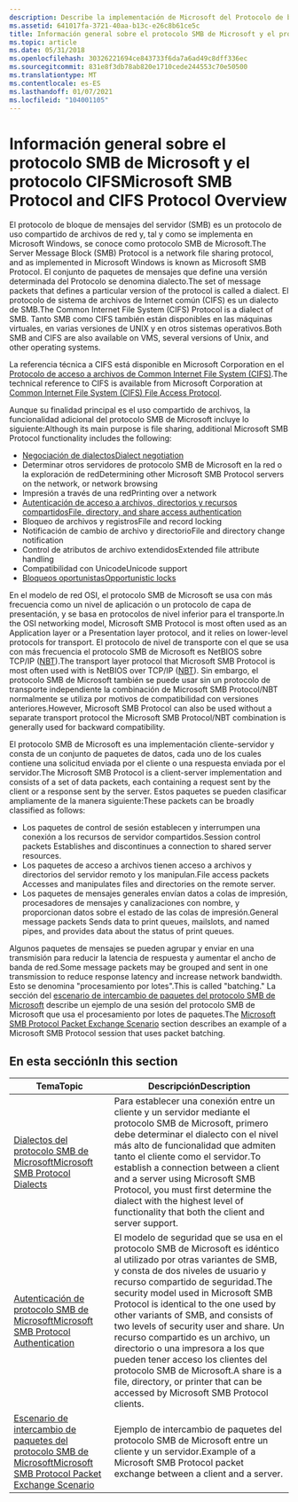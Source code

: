 ```yaml
---
description: Describe la implementación de Microsoft del Protocolo de bloque de mensajes del servidor (SMB).
ms.assetid: 641017fa-3721-40aa-b13c-e26c8b61ce5c
title: Información general sobre el protocolo SMB de Microsoft y el protocolo CIFS
ms.topic: article
ms.date: 05/31/2018
ms.openlocfilehash: 30326221694ce843733f6da7a6ad49c8dff336ec
ms.sourcegitcommit: 831e8f3db78ab820e1710cede244553c70e50500
ms.translationtype: MT
ms.contentlocale: es-ES
ms.lasthandoff: 01/07/2021
ms.locfileid: "104001105"
---
```

# <a name="microsoft-smb-protocol-and-cifs-protocol-overview"></a><span data-ttu-id="afeda-103">Información general sobre el protocolo SMB de Microsoft y el protocolo CIFS</span><span class="sxs-lookup"><span data-stu-id="afeda-103">Microsoft SMB Protocol and CIFS Protocol Overview</span></span>

<span data-ttu-id="afeda-104">El protocolo de bloque de mensajes del servidor (SMB) es un protocolo de uso compartido de archivos de red y, tal y como se implementa en Microsoft Windows, se conoce como protocolo SMB de Microsoft.</span><span class="sxs-lookup"><span data-stu-id="afeda-104">The Server Message Block (SMB) Protocol is a network file sharing protocol, and as implemented in Microsoft Windows is known as Microsoft SMB Protocol.</span></span> <span data-ttu-id="afeda-105">El conjunto de paquetes de mensajes que define una versión determinada del Protocolo se denomina dialecto.</span><span class="sxs-lookup"><span data-stu-id="afeda-105">The set of message packets that defines a particular version of the protocol is called a dialect.</span></span> <span data-ttu-id="afeda-106">El protocolo de sistema de archivos de Internet común (CIFS) es un dialecto de SMB.</span><span class="sxs-lookup"><span data-stu-id="afeda-106">The Common Internet File System (CIFS) Protocol is a dialect of SMB.</span></span> <span data-ttu-id="afeda-107">Tanto SMB como CIFS también están disponibles en las máquinas virtuales, en varias versiones de UNIX y en otros sistemas operativos.</span><span class="sxs-lookup"><span data-stu-id="afeda-107">Both SMB and CIFS are also available on VMS, several versions of Unix, and other operating systems.</span></span>

<span data-ttu-id="afeda-108">La referencia técnica a CIFS está disponible en Microsoft Corporation en el [Protocolo de acceso a archivos de Common Internet File System (CIFS)](/openspecs/windows_protocols/ms-cifs/d416ff7c-c536-406e-a951-4f04b2fd1d2b).</span><span class="sxs-lookup"><span data-stu-id="afeda-108">The technical reference to CIFS is available from Microsoft Corporation at [Common Internet File System (CIFS) File Access Protocol](/openspecs/windows_protocols/ms-cifs/d416ff7c-c536-406e-a951-4f04b2fd1d2b).</span></span>

<span data-ttu-id="afeda-109">Aunque su finalidad principal es el uso compartido de archivos, la funcionalidad adicional del protocolo SMB de Microsoft incluye lo siguiente:</span><span class="sxs-lookup"><span data-stu-id="afeda-109">Although its main purpose is file sharing, additional Microsoft SMB Protocol functionality includes the following:</span></span>

-   [<span data-ttu-id="afeda-110">Negociación de dialectos</span><span class="sxs-lookup"><span data-stu-id="afeda-110">Dialect negotiation</span></span>](microsoft-smb-protocol-dialects.md)
-   <span data-ttu-id="afeda-111">Determinar otros servidores de protocolo SMB de Microsoft en la red o la exploración de red</span><span class="sxs-lookup"><span data-stu-id="afeda-111">Determining other Microsoft SMB Protocol servers on the network, or network browsing</span></span>
-   <span data-ttu-id="afeda-112">Impresión a través de una red</span><span class="sxs-lookup"><span data-stu-id="afeda-112">Printing over a network</span></span>
-   [<span data-ttu-id="afeda-113">Autenticación de acceso a archivos, directorios y recursos compartidos</span><span class="sxs-lookup"><span data-stu-id="afeda-113">File, directory, and share access authentication</span></span>](microsoft-smb-protocol-authentication.md)
-   <span data-ttu-id="afeda-114">Bloqueo de archivos y registros</span><span class="sxs-lookup"><span data-stu-id="afeda-114">File and record locking</span></span>
-   <span data-ttu-id="afeda-115">Notificación de cambio de archivo y directorio</span><span class="sxs-lookup"><span data-stu-id="afeda-115">File and directory change notification</span></span>
-   <span data-ttu-id="afeda-116">Control de atributos de archivo extendidos</span><span class="sxs-lookup"><span data-stu-id="afeda-116">Extended file attribute handling</span></span>
-   <span data-ttu-id="afeda-117">Compatibilidad con Unicode</span><span class="sxs-lookup"><span data-stu-id="afeda-117">Unicode support</span></span>
-   [<span data-ttu-id="afeda-118">Bloqueos oportunistas</span><span class="sxs-lookup"><span data-stu-id="afeda-118">Opportunistic locks</span></span>](opportunistic-locks.md)

<span data-ttu-id="afeda-119">En el modelo de red OSI, el protocolo SMB de Microsoft se usa con más frecuencia como un nivel de aplicación o un protocolo de capa de presentación, y se basa en protocolos de nivel inferior para el transporte.</span><span class="sxs-lookup"><span data-stu-id="afeda-119">In the OSI networking model, Microsoft SMB Protocol is most often used as an Application layer or a Presentation layer protocol, and it relies on lower-level protocols for transport.</span></span> <span data-ttu-id="afeda-120">El protocolo de nivel de transporte con el que se usa con más frecuencia el protocolo SMB de Microsoft es NetBIOS sobre TCP/IP ([NBT](/previous-versions//bb870909(v=vs.85))).</span><span class="sxs-lookup"><span data-stu-id="afeda-120">The transport layer protocol that Microsoft SMB Protocol is most often used with is NetBIOS over TCP/IP ([NBT](/previous-versions//bb870909(v=vs.85))).</span></span> <span data-ttu-id="afeda-121">Sin embargo, el protocolo SMB de Microsoft también se puede usar sin un protocolo de transporte independiente la combinación de Microsoft SMB Protocol/NBT normalmente se utiliza por motivos de compatibilidad con versiones anteriores.</span><span class="sxs-lookup"><span data-stu-id="afeda-121">However, Microsoft SMB Protocol can also be used without a separate transport protocol the Microsoft SMB Protocol/NBT combination is generally used for backward compatibility.</span></span>

<span data-ttu-id="afeda-122">El protocolo SMB de Microsoft es una implementación cliente-servidor y consta de un conjunto de paquetes de datos, cada uno de los cuales contiene una solicitud enviada por el cliente o una respuesta enviada por el servidor.</span><span class="sxs-lookup"><span data-stu-id="afeda-122">The Microsoft SMB Protocol is a client-server implementation and consists of a set of data packets, each containing a request sent by the client or a response sent by the server.</span></span> <span data-ttu-id="afeda-123">Estos paquetes se pueden clasificar ampliamente de la manera siguiente:</span><span class="sxs-lookup"><span data-stu-id="afeda-123">These packets can be broadly classified as follows:</span></span>

-   <span data-ttu-id="afeda-124">Los paquetes de control de sesión establecen y interrumpen una conexión a los recursos de servidor compartidos.</span><span class="sxs-lookup"><span data-stu-id="afeda-124">Session control packets Establishes and discontinues a connection to shared server resources.</span></span>
-   <span data-ttu-id="afeda-125">Los paquetes de acceso a archivos tienen acceso a archivos y directorios del servidor remoto y los manipulan.</span><span class="sxs-lookup"><span data-stu-id="afeda-125">File access packets Accesses and manipulates files and directories on the remote server.</span></span>
-   <span data-ttu-id="afeda-126">Los paquetes de mensajes generales envían datos a colas de impresión, procesadores de mensajes y canalizaciones con nombre, y proporcionan datos sobre el estado de las colas de impresión.</span><span class="sxs-lookup"><span data-stu-id="afeda-126">General message packets Sends data to print queues, mailslots, and named pipes, and provides data about the status of print queues.</span></span>

<span data-ttu-id="afeda-127">Algunos paquetes de mensajes se pueden agrupar y enviar en una transmisión para reducir la latencia de respuesta y aumentar el ancho de banda de red.</span><span class="sxs-lookup"><span data-stu-id="afeda-127">Some message packets may be grouped and sent in one transmission to reduce response latency and increase network bandwidth.</span></span> <span data-ttu-id="afeda-128">Esto se denomina "procesamiento por lotes".</span><span class="sxs-lookup"><span data-stu-id="afeda-128">This is called "batching."</span></span> <span data-ttu-id="afeda-129">La sección del [escenario de intercambio de paquetes del protocolo SMB de Microsoft](microsoft-smb-protocol-packet-exchange-scenario.md) describe un ejemplo de una sesión del protocolo SMB de Microsoft que usa el procesamiento por lotes de paquetes.</span><span class="sxs-lookup"><span data-stu-id="afeda-129">The [Microsoft SMB Protocol Packet Exchange Scenario](microsoft-smb-protocol-packet-exchange-scenario.md) section describes an example of a Microsoft SMB Protocol session that uses packet batching.</span></span>

## <a name="in-this-section"></a><span data-ttu-id="afeda-130">En esta sección</span><span class="sxs-lookup"><span data-stu-id="afeda-130">In this section</span></span>



| <span data-ttu-id="afeda-131">Tema</span><span class="sxs-lookup"><span data-stu-id="afeda-131">Topic</span></span>                                                                                                             | <span data-ttu-id="afeda-132">Descripción</span><span class="sxs-lookup"><span data-stu-id="afeda-132">Description</span></span>                                                                                                                                                                                                                                                                 |
|-------------------------------------------------------------------------------------------------------------------|-----------------------------------------------------------------------------------------------------------------------------------------------------------------------------------------------------------------------------------------------------------------------------|
| [<span data-ttu-id="afeda-133">Dialectos del protocolo SMB de Microsoft</span><span class="sxs-lookup"><span data-stu-id="afeda-133">Microsoft SMB Protocol Dialects</span></span>](microsoft-smb-protocol-dialects.md)<br/>                                 | <span data-ttu-id="afeda-134">Para establecer una conexión entre un cliente y un servidor mediante el protocolo SMB de Microsoft, primero debe determinar el dialecto con el nivel más alto de funcionalidad que admiten tanto el cliente como el servidor.</span><span class="sxs-lookup"><span data-stu-id="afeda-134">To establish a connection between a client and a server using Microsoft SMB Protocol, you must first determine the dialect with the highest level of functionality that both the client and server support.</span></span><br/>                                                      |
| [<span data-ttu-id="afeda-135">Autenticación de protocolo SMB de Microsoft</span><span class="sxs-lookup"><span data-stu-id="afeda-135">Microsoft SMB Protocol Authentication</span></span>](microsoft-smb-protocol-authentication.md)<br/>                     | <span data-ttu-id="afeda-136">El modelo de seguridad que se usa en el protocolo SMB de Microsoft es idéntico al utilizado por otras variantes de SMB, y consta de dos niveles de usuario y recurso compartido de seguridad.</span><span class="sxs-lookup"><span data-stu-id="afeda-136">The security model used in Microsoft SMB Protocol is identical to the one used by other variants of SMB, and consists of two levels of security user and share.</span></span> <span data-ttu-id="afeda-137">Un recurso compartido es un archivo, un directorio o una impresora a los que pueden tener acceso los clientes del protocolo SMB de Microsoft.</span><span class="sxs-lookup"><span data-stu-id="afeda-137">A share is a file, directory, or printer that can be accessed by Microsoft SMB Protocol clients.</span></span><br/> |
| [<span data-ttu-id="afeda-138">Escenario de intercambio de paquetes del protocolo SMB de Microsoft</span><span class="sxs-lookup"><span data-stu-id="afeda-138">Microsoft SMB Protocol Packet Exchange Scenario</span></span>](microsoft-smb-protocol-packet-exchange-scenario.md)<br/> | <span data-ttu-id="afeda-139">Ejemplo de intercambio de paquetes del protocolo SMB de Microsoft entre un cliente y un servidor.</span><span class="sxs-lookup"><span data-stu-id="afeda-139">Example of a Microsoft SMB Protocol packet exchange between a client and a server.</span></span><br/>                                                                                                                                                                               |



 

 


